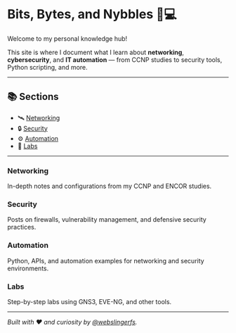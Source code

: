 # Bits, Bytes, and Nybbles 🧠💻
Welcome to my personal knowledge hub!

This site is where I document what I learn about **networking**, **cybersecurity**, and **IT automation** — from CCNP studies to security tools, Python scripting, and more.

---

## 📚 Sections
- 🛰️ [Networking](#networking)
- 🔒 [Security](#security)
- ⚙️ [Automation](#automation)
- 🧪 [Labs](#labs)

---

### Networking
In-depth notes and configurations from my CCNP and ENCOR studies.

### Security
Posts on firewalls, vulnerability management, and defensive security practices.

### Automation
Python, APIs, and automation examples for networking and security environments.

### Labs
Step-by-step labs using GNS3, EVE-NG, and other tools.

---

*Built with ❤️ and curiosity by [@webslingerfs](https://github.com/webslingerfs).*

